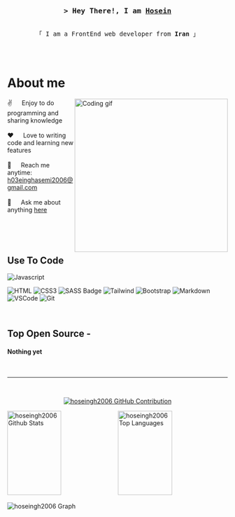 





<!-- Intro  -->
<h3 align="center">
        <samp>&gt; Hey There!, I am 
                <b><a target="_blank" href="https://github.com/hoseingh2006">Hosein</a></b>
        </samp>
</h3>


<p align="center"> 
  <samp>
    <br>
    「 I am a FrontEnd web  developer from <b>Iran</b> 」
    <br>
    <br>
  </samp>
</p>


<br />

<!-- About Section -->
 # About me
 
<p>
 <img align="right" width="350" src="/assets/programmer.gif" alt="Coding gif" />
  
 ✌️ &emsp; Enjoy to do programming and sharing knowledge <br/><br/>
 ❤️ &emsp; Love to writing code and learning new features<br/><br/>
 📧 &emsp; Reach me anytime: h03einghasemi2006@gmail.com<br/><br/>
 💬 &emsp; Ask me about anything [here](https://github.com/issues)

</p>

<br/>
<br/>
<br/>

## Use To Code

![Javascript](https://img.shields.io/badge/Javascript-F0DB4F?style=for-the-badge&labelColor=black&logo=javascript&logoColor=F0DB4F)

![HTML](https://img.shields.io/badge/HTML5-E34F26?style=for-the-badge&logo=html5&logoColor=white)
![CSS3](https://img.shields.io/badge/CSS3-1572B6?style=for-the-badge&logo=css3&logoColor=white)
![SASS Badge](https://img.shields.io/badge/Sass-CC6699?style=for-the-badge&logo=sass&logoColor=white)
![Tailwind](https://img.shields.io/badge/Tailwind_CSS-092749?style=for-the-badge&logo=tailwindcss&logoColor=06B6D4&labelColor=000000)
![Bootstrap](https://img.shields.io/badge/Bootstrap-563D7C?style=for-the-badge&logo=bootstrap&logoColor=white)
![Markdown](https://img.shields.io/badge/Markdown-000000?style=for-the-badge&logo=markdown&logoColor=white)
![VSCode](https://img.shields.io/badge/Visual_Studio-0078d7?style=for-the-badge&logo=visual%20studio&logoColor=white)
![Git](https://img.shields.io/badge/Git-F05032?style=for-the-badge&logo=git&logoColor=white)

<br/>

## Top Open Source -

#### Nothing yet

<br/>
<hr/>
<br/>



<p align="center">
  <a href="https://github.com/hoseingh2006">
    <img src="https://github-profile-summary-cards.vercel.app/api/cards/profile-details?username=hoseingh2006&theme=2077" alt="hoseingh2006 GitHub Contribution"/>
  </a>
</p>

<a> 
    <a href="https://github.com/hoseingh2006"><img alt="hoseingh2006 Github Stats" src="https://github-profile-summary-cards.vercel.app/api/cards/stats?username=hoseingh2006&theme=2077" height="192px" width="49.5%"/></a>
  <a href="https://github.com/hoseingh2006"><img alt="hoseingh2006 Top Languages" src="https://github-profile-summary-cards.vercel.app/api/cards/repos-per-language?username=hoseingh2006&theme=2077" height="192px" width="49.5%"/></a>
  <br/>
</a>


![hoseingh2006 Graph](https://github-profile-summary-cards.vercel.app/api/cards/productive-time?username=hoseingh2006&theme=2077&utcOffset=8)
